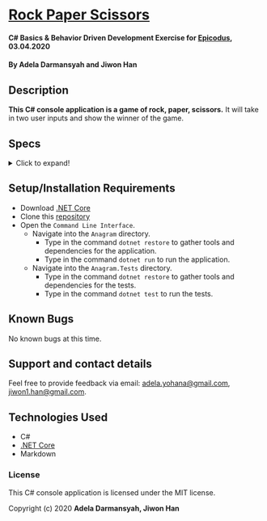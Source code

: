 # [Rock Paper Scissors](https://github.com/ayohana/rock-paper-scissors.git/)

#### C# Basics & Behavior Driven Development Exercise for [Epicodus](https://www.epicodus.com/), 03.04.2020

#### By **Adela Darmansyah** and **Jiwon Han**

## Description

**This C# console application is a game of rock, paper, scissors.** It will take in two user inputs and show the winner of the game.

## Specs

<details>
  <summary>Click to expand!</summary>

| Spec | `Console` Input | `Console` Output |
| :-------------     | :------------- | :------------- |
| **Program Gathers and Displays User Input** | rock rock | Player 1 played rock. Player 2 played rock. |
| **Program Displays Game Result When it is a Draw** | rock rock | Draw |
| **Program Displays Game Results When There is a Winner** | rock scissors | Player 1 wins! |

</details>

## Setup/Installation Requirements

* Download [.NET Core](https://dotnet.microsoft.com/download/dotnet-core/)
* Clone this [repository](https://github.com/jiwon-seattle/Rock-Paper-Scissors.git)
* Open the `Command Line Interface`.
  * Navigate into the `Anagram` directory.
    * Type in the command `dotnet restore` to gather tools and dependencies for the application.
    * Type in the command `dotnet run` to run the application.
  * Navigate into the `Anagram.Tests` directory.
    * Type in the command `dotnet restore` to gather tools and dependencies for the tests.
    * Type in the command `dotnet test` to run the tests. 

## Known Bugs

No known bugs at this time.

## Support and contact details

Feel free to provide feedback via email: adela.yohana@gmail.com, jiwon1.han@gmail.com.

## Technologies Used

* C#
* [.NET Core](https://dotnet.microsoft.com/download/dotnet-core/)
* Markdown

### License

This C# console application is licensed under the MIT license.

Copyright (c) 2020 **Adela Darmansyah, Jiwon Han**

